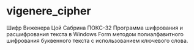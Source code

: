 # vigenere_cipher
Шифр Виженера
Цой Сабрина ПОКС-32
Программа шифрования и расшифрования текста в Windows Form методом полиалфавитного шифрования буквенного текста с использованием ключевого слова.
